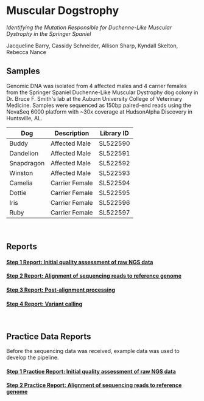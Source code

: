 # Muscular Dogstrophy
*Identifying the Mutation Responsible for Duchenne-Like Muscular Dystrophy in the Springer Spaniel*  

Jacqueline Barry, Cassidy Schneider, Allison Sharp, Kyndall Skelton, Rebecca Nance


## Samples
Genomic DNA was isolated from 4 affected males and 4 carrier females from the Springer Spaniel Duchenne-Like Muscular Dystrophy dog colony in Dr. Bruce F. Smith's lab at the Auburn University College of Veterinary Medicine. Samples were sequenced as 150bp paired-end reads using the NovaSeq 6000 platform with ~30x coverage at HudsonAlpha Discovery in Huntsville, AL.

| Dog | Description | Library ID |
| --- | --- | --- |
| Buddy | Affected Male | SL522590 |
| Dandelion | Affected Male | SL522591 |
| Snapdragon | Affected Male | SL522592 |
| Winston | Affected Male | SL522593 |
| Camelia | Carrier Female | SL522594 |
| Dottie | Carrier Female | SL522595 |
| Iris | Carrier Female | SL522596 |
| Ruby | Carrier Female | SL522597 |

<br>

## Reports

#### [Step 1 Report: Initial quality assessment of raw NGS data](STEP_1.md)
#### [Step 2 Report: Alignment of sequencing reads to reference genome](STEP_2.md)
#### [Step 3 Report: Post-alignment processing](STEP_3.md)
#### [Step 4 Report: Variant calling](STEP_4.md)

<br>

## Practice Data Reports

Before the sequencing data was received, example data was used to develop the pipeline.

#### [Step 1 Practice Report: Initial quality assessment of raw NGS data](practice_reports/STEP_1.md)
#### [Step 2 Practice Report: Alignment of sequencing reads to reference genome](practice_reports/STEP_2.md)
